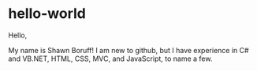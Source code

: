 # hello-world
Hello,

My name is Shawn Boruff! I am new to github, but I have experience in C# and VB.NET, HTML, CSS, MVC, and JavaScript, to name a few.


